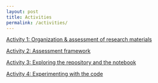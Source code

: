 ```yaml
---
layout: post
title: Activities
permalink: /activities/
---
```

[Activity 1: Organization & assessment of research materials](https://docs.google.com/document/d/1Rh3pTZeJikceWaiba86gXdDHcthkRKjcUkAxiCh7vlE/edit)

[Activity 2: Assessment framework](https://docs.google.com/document/d/1E0c5-DDVo2MMoF2rPOiH2brIZyC_3YZZrcgp0x6VCPs/edit)

[Activity 3: Exploring the repository and the notebook](/activity3)

[Activity 4: Experimenting with the code](/activity4)